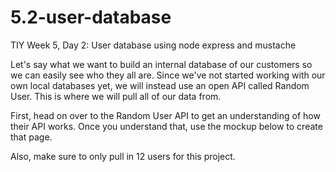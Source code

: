 # 5.2-user-database
TIY Week 5, Day 2: User database using node express and mustache

Let's say what we want to build an internal database of our customers so we can easily see who they all are. Since we've not started working with our own local databases yet, we will instead use an open API called Random User. This is where we will pull all of our data from.

First, head on over to the Random User API to get an understanding of how their API works. Once you understand that, use the mockup below to create that page.

Also, make sure to only pull in 12 users for this project.


